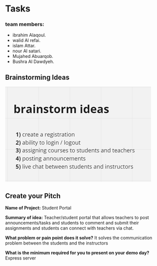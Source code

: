 # Tasks

### team members:
* ibrahim Alaqoul.
* walid Al refai.
* islam Attar.
* nour Al satari.
* Mujahed Abuarqob.
* Bushra Al Dawdyeh.

## Brainstorming Ideas
![](../assets/brainstorm.png)

## Create your Pitch
 **Name of Project:** Student Portal

**Summary of idea:** Teacher/student portal that allows teachers to post announcements/tasks and students to comment and submit their assignments and students can connect with teachers via chat.

**What problem or pain point does it solve?** It solves the communication problem between the students and the instructors


**What is the minimum required for you to present on your demo day?** Express server